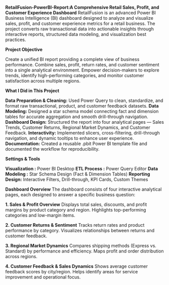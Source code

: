 **RetailFusion-PowerBI-Report:A Comprehensive Retail Sales, Profit, and Customer Experience Dashboard**
                RetailFusion is an advanced Power BI Business Intelligence (BI) dashboard designed to analyze and visualize sales, profit, and customer experience metrics for a retail business. The project converts raw transactional data into actionable insights through interactive reports, structured data modeling, and visualization best practices.

**Project Objective**

Create a unified BI report providing a complete view of business performance.
Combine sales, profit, return rates, and customer sentiment into a single analytical environment.
Empower decision-makers to explore trends, identify high-performing categories, and monitor customer satisfaction across multiple regions.

**What I Did in This Project**

**Data Preparation & Cleaning:** Used Power Query to clean, standardize, and format raw transactional, product, and customer feedback datasets.
**Data Modeling:** Designed a star schema model connecting fact and dimension tables for accurate aggregation and smooth drill-through navigation.
**Dashboard Design:** Structured the report into four analytical pages — Sales Trends, Customer Returns, Regional Market Dynamics, and Customer Feedback.
**Interactivity:** Implemented slicers, cross-filtering, drill-through navigation, and dynamic tooltips to enhance user experience.
**Documentation:** Created a reusable .pbit Power BI template file and documented the workflow for reproducibility.

**Settings & Tools**

**Visualization	:** Power BI Desktop
**ETL Process :** Power Query Editor
**Data Modeling	:** Star Schema Design (Fact & Dimension Tables)
**Reporting Design:**	Interactive Filters, Drill-through, KPI Cards, Custom Themes

**Dashboard Overview**
The dashboard consists of four interactive analytical pages, each designed to answer a specific business question:

**1. Sales & Profit Overview**
Displays total sales, discounts, and profit margins by product category and region.
Highlights top-performing categories and low-margin items.

**2. Customer Returns & Sentiment**
Tracks return rates and product performance by category.
Visualizes relationships between returns and customer feedback.

**3. Regional Market Dynamics**
Compares shipping methods (Express vs. Standard) by performance and efficiency.
Maps profit and order distribution across regions.

**4. Customer Feedback & Sales Dynamics**
Shows average customer feedback scores by city/region.
Helps identify areas for service improvement and operational focus.
